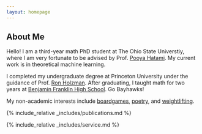 ```yaml
---
layout: homepage
---
```


## About Me

Hello! I am a third-year math PhD student at The Ohio State Universtiy, where I am very fortunate to be advised by Prof. [Pooya Hatami](https://pooyahatami.org). My current work is in theoretical machine learning.

I completed my undergraduate degree at Princeton University under the guidance of Prof. [Ron Holzman](https://holzman.technion.ac.il). After graduating, I taught math for two years at [Benjamin Franklin High School](https://www.baltimorecityschools.org/o/bcps/page/239). Go Bayhawks!

My non-academic interests include [boardgames](assets/img/boardgame.jpeg), [poetry](assets/files/poetry.pdf), and [weightlifting](assets/img/turtle_weightlifting.jpeg).

{% include_relative _includes/publications.md %}

{% include_relative _includes/service.md %}
